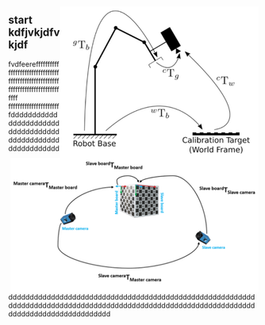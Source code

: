 <p align="right">
<img align="right" src="Images/hande.png" width="400"> <img align="right" src="Images/nonOverlapping.png" width="500">
</p>


## start kdfjvkjdfvkjdf
fvdfeereffffffffffffffffffffffffffffffffffffffffffffffffffffffffffffffffffffffffffffffff
fffffffffffffffffffffffddddddddddddddddddddddddddddddddddddddddddddddddddddddddddddddddddddddddddddddddddddddddddddddddddddddddddddddddddddddddddddddddddddddddddddddddddddddddddddddddddddddddddddddddddddddddddddddddddddddd
